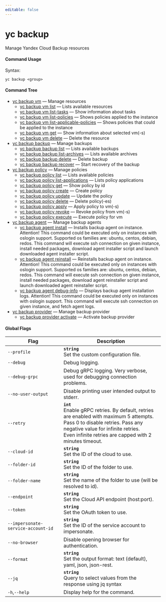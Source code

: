 ```yaml
---
editable: false
---
```


# yc backup

Manage Yandex Cloud Backup resources

#### Command Usage

Syntax: 

`yc backup <group>`

#### Command Tree

- [yc backup vm](vm/index.md) — Manage resources
	- [yc backup vm list](vm/list.md) — Lists available resources
	- [yc backup vm list-tasks](vm/list-tasks.md) — Show information about tasks
	- [yc backup vm list-policies](vm/list-policies.md) — Shows policies applied to the instance
	- [yc backup vm list-applicable-policies](vm/list-applicable-policies.md) — Shows policies that could be applied to the instance
	- [yc backup vm get](vm/get.md) — Show information about selected vm(-s)
	- [yc backup vm delete](vm/delete.md) — Delete the resource
- [yc backup backup](backup/index.md) — Manage backups
	- [yc backup backup list](backup/list.md) — Lists available backups
	- [yc backup backup list-archives](backup/list-archives.md) — Lists available archives
	- [yc backup backup delete](backup/delete.md) — Delete backup
	- [yc backup backup recover](backup/recover.md) — Start recovery of the backup
- [yc backup policy](policy/index.md) — Manage policies
	- [yc backup policy list](policy/list.md) — Lists available policies
	- [yc backup policy list-applications](policy/list-applications.md) — Lists policy applications
	- [yc backup policy get](policy/get.md) — Show policy by id
	- [yc backup policy create](policy/create.md) — Create policy
	- [yc backup policy update](policy/update.md) — Update the policy
	- [yc backup policy delete](policy/delete.md) — Delete policy(-es)
	- [yc backup policy apply](policy/apply.md) — Apply policy to vm(-s)
	- [yc backup policy revoke](policy/revoke.md) — Revoke policy from vm(-s)
	- [yc backup policy execute](policy/execute.md) — Execute policy for vm
- [yc backup agent](agent/index.md) — Manage backup agents
	- [yc backup agent install](agent/install.md) — Installs backup agent on instance. Attention! This command could be executed only on instances with oslogin support. Supported os families are: ubuntu, centos, debian, redos. This command will execute ssh connection on given instance, install needed packages, download agent installer script and launch downloaded agent installer script.
	- [yc backup agent reinstall](agent/reinstall.md) — Reinstalls backup agent on instance. Attention! This command could be executed only on instances with oslogin support. Supported os families are: ubuntu, centos, debian, redos. This command will execute ssh connection on given instance, install needed packages, download agent reinstaller script and launch downloaded agent reinstaller script.
	- [yc backup agent debug-info](agent/debug-info.md) — Displays backup agent installation logs. Attention! This command could be executed only on instances with oslogin support. This command will execute ssh connection on given instance, and fetch agent logs.
- [yc backup provider](provider/index.md) — Manage backup provider
	- [yc backup provider activate](provider/activate.md) — Activate backup provider

#### Global Flags

| Flag | Description |
|----|----|
|`--profile`|<b>`string`</b><br/>Set the custom configuration file.|
|`--debug`|Debug logging.|
|`--debug-grpc`|Debug gRPC logging. Very verbose, used for debugging connection problems.|
|`--no-user-output`|Disable printing user intended output to stderr.|
|`--retry`|<b>`int`</b><br/>Enable gRPC retries. By default, retries are enabled with maximum 5 attempts.<br/>Pass 0 to disable retries. Pass any negative value for infinite retries.<br/>Even infinite retries are capped with 2 minutes timeout.|
|`--cloud-id`|<b>`string`</b><br/>Set the ID of the cloud to use.|
|`--folder-id`|<b>`string`</b><br/>Set the ID of the folder to use.|
|`--folder-name`|<b>`string`</b><br/>Set the name of the folder to use (will be resolved to id).|
|`--endpoint`|<b>`string`</b><br/>Set the Cloud API endpoint (host:port).|
|`--token`|<b>`string`</b><br/>Set the OAuth token to use.|
|`--impersonate-service-account-id`|<b>`string`</b><br/>Set the ID of the service account to impersonate.|
|`--no-browser`|Disable opening browser for authentication.|
|`--format`|<b>`string`</b><br/>Set the output format: text (default), yaml, json, json-rest.|
|`--jq`|<b>`string`</b><br/>Query to select values from the response using jq syntax|
|`-h`,`--help`|Display help for the command.|
